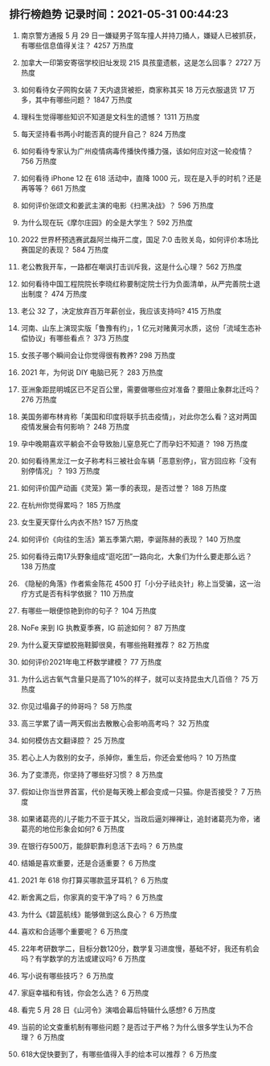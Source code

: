 
## 排行榜趋势 记录时间：2021-05-31 00:44:23
  
  1. 南京警方通报 5 月 29 日一嫌疑男子驾车撞人并持刀捅人，嫌疑人已被抓获，有哪些信息值得关注？ 4257 万热度
    
  2. 加拿大一印第安寄宿学校旧址发现 215 具孩童遗骸，这是怎么回事？ 2727 万热度
    
  3. 如何看待女子网购女装 7 天内退货被拒，商家称其买 18 万元衣服退货 17 万多，其中有哪些问题？ 1847 万热度
    
  4. 理科生觉得哪些知识不知道是文科生的遗憾？ 1311 万热度
    
  5. 每天坚持看书两小时能否真的提升自己？ 824 万热度
    
  6. 如何看待专家认为广州疫情病毒传播快传播力强，该如何应对这一轮疫情？ 756 万热度
    
  7. 如何看待 iPhone 12 在 618 活动中，直降 1000 元，现在是入手的时机？还是再等等？ 661 万热度
    
  8. 如何评价张颂文和姜武主演的电影《扫黑决战》？ 596 万热度
    
  9. 为什么现在玩《摩尔庄园》的全是大学生？ 592 万热度
    
  10. 2022 世界杯预选赛武磊阿兰梅开二度，国足 7:0 击败关岛，如何评价本场比赛国足的表现？ 584 万热度
    
  11. 老公教我开车，一路都在嘲讽打击训斥我，这是什么心理？ 562 万热度
    
  12. 如何看待中国工程院院长李晓红称要制定院士行为负面清单，从严完善院士退出制度？ 474 万热度
    
  13. 老公 32 了，决定放弃百万年薪创业，我应该支持吗? 415 万热度
    
  14. 河南、山东上演现实版「鲁豫有约」，1 亿元对赌黄河水质，这份「流域生态补偿协议」有哪些看点？ 373 万热度
    
  15. 女孩子哪个瞬间会让你觉得很有教养? 298 万热度
    
  16. 2021 年，为何说 DIY 电脑已死？ 283 万热度
    
  17. 亚洲象距昆明城区已不足百公里，需要做哪些应对准备？要阻止象群北迁吗？ 276 万热度
    
  18. 美国务卿布林肯称「美国和印度将联手抗击疫情」，对此你怎么看？这对两国疫情发展会有何影响？ 248 万热度
    
  19. 孕中晚期喜欢平躺会不会导致胎儿窒息死亡了而孕妇不知道？ 198 万热度
    
  20. 如何看待黑龙江一女子称考科三被社会车辆「恶意别停」，官方回应称「没有别停情况」？ 193 万热度
    
  21. 如何评价国产动画《灵笼》第一季的表现，是否过誉？ 188 万热度
    
  22. 在杭州你觉得累吗？ 185 万热度
    
  23. 女生夏天穿什么内衣不热? 157 万热度
    
  24. 如何评价《向往的生活》第五季第六期，李诞陈赫的表现？ 140 万热度
    
  25. 如何看待云南17头野象组成“逛吃团”一路向北，大象们为什么要走那么远？ 138 万热度
    
  26. 《隐秘的角落》作者紫金陈花 4500 打「小分子祛炎针」称上当受骗，这一治疗方式是否有科学依据？ 110 万热度
    
  27. 有哪些一眼便惊艳到你的句子？ 104 万热度
    
  28. NoFe 来到 IG 执教夏季赛，IG 前途如何？ 87 万热度
    
  29. 为什么夏天穿塑胶拖鞋脚很臭，有哪些拖鞋推荐？ 82 万热度
    
  30. 如何评价2021年电工杯数学建模？ 77 万热度
    
  31. 为什么远古氧气含量只是高了10%的样子，就可以支持昆虫大几百倍？ 75 万热度
    
  32. 你见过塌鼻子的帅哥吗？ 58 万热度
    
  33. 高三学累了请一两天假出去散散心会影响高考吗？ 32 万热度
    
  34. 如何模仿古文翻译腔？ 25 万热度
    
  35. 若心上人为救别的女子，杀掉你，重生后，你还会爱他吗？ 10 万热度
    
  36. 为了变漂亮，你坚持了哪些好习惯？ 8 万热度
    
  37. 假如让你当世界首富，代价是每天晚上都会变成一只猫。你是否接受？ 7 万热度
    
  38. 如果诸葛亮的儿子能力不亚于其父，当政后逼刘禅禅让，追封诸葛亮为帝，诸葛亮的地位形象会如何? 6 万热度
    
  39. 在银行存500万，能辞职靠利息活下去吗？ 6 万热度
    
  40. 结婚是喜欢重要，还是合适重要？ 6 万热度
    
  41. 2021 年 618 你打算买哪款蓝牙耳机？ 6 万热度
    
  42. 断舍离之后，你家真的变干净了吗？ 6 万热度
    
  43. 为什么《碧蓝航线》能够做到这么良心？ 6 万热度
    
  44. 喜欢和合适哪个重要呢？ 6 万热度
    
  45. 22年考研数学二，目标分数120分，数学复习进度慢，基础不好，我还有机会吗？有学数学的方法或建议吗? 6 万热度
    
  46. 写小说有哪些技巧？ 6 万热度
    
  47. 家庭幸福和有钱，你会怎么选？ 6 万热度
    
  48. 看完 5 月 28 日《山河令》演唱会幕后特辑什么感想? 6 万热度
    
  49. 当前的论文查重机制有哪些问题？是否过于严格？为什么很多学生认为不合理？ 6 万热度
    
  50. 618大促快要到了，有哪些值得入手的绘本可以推荐？ 6 万热度
    